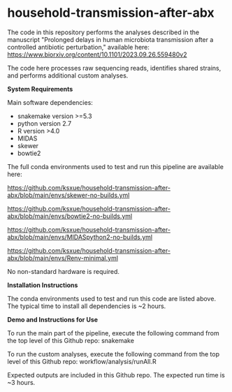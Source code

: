 # household-transmission-after-abx

The code in this repository performs the analyses described in the manuscript "Prolonged delays in human microbiota transmission after a controlled antibiotic perturbation," available here:
https://www.biorxiv.org/content/10.1101/2023.09.26.559480v2

The code here processes raw sequencing reads, identifies shared strains, and performs additional custom analyses.

**System Requirements**

Main software dependencies:
- snakemake version >=5.3
- python version 2.7
- R version >4.0
- MIDAS
- skewer
- bowtie2

The full conda environments used to test and run this pipeline are available here:

https://github.com/ksxue/household-transmission-after-abx/blob/main/envs/skewer-no-builds.yml

https://github.com/ksxue/household-transmission-after-abx/blob/main/envs/bowtie2-no-builds.yml

https://github.com/ksxue/household-transmission-after-abx/blob/main/envs/MIDASpython2-no-builds.yml

https://github.com/ksxue/household-transmission-after-abx/blob/main/envs/Renv-minimal.yml

No non-standard hardware is required.

**Installation Instructions**

The conda environments used to test and run this code are listed above. The typical time to install all dependencies is ~2 hours.

**Demo and Instructions for Use**

To run the main part of the pipeline, execute the following command from the top level of this Github repo:
snakemake

To run the custom analyses, execute the following command from the top level of this Github repo:
workflow/analysis/runAll.R

Expected outputs are included in this Github repo. The expected run time is ~3 hours.





